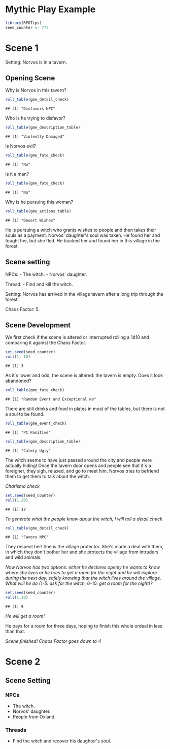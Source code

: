 Mythic Play Example
================

``` r
library(RPGTips)
seed_counter <- 777
```

Scene 1
=======

Setting: Norvos is in a tavern.

Opening Scene
-------------

Why is Norvos in this tavern?

``` r
roll_table(gme_detail_check)
```

    ## [1] "Disfavors NPC"

Who is he trying to disfavor?

``` r
roll_table(gme_description_table)
```

    ## [1] "Violently Damaged"

Is Norvos evil?

``` r
roll_table(gme_fate_check)
```

    ## [1] "No"

Is it a man?

``` r
roll_table(gme_fate_check)
```

    ## [1] "No"

Why is he pursuing this woman?

``` r
roll_table(gme_actions_table)
```

    ## [1] "Desert Wishes"

He is pursuing a witch who grants wishes to people and then takes their souls as a payment. Norvos' daughter's soul was taken. He found her and fought her, but she fled. He tracked her and found her in this village in the forest.

Scene setting
-------------

NPCs: - The witch. - Norvos' daughter.

Thread: - Find and kill the witch.

Setting: Norvos has arrived in the village tavern after a long trip through the forest.

Chaos Factor: 5.

Scene Development
-----------------

We first check if the scene is altered or interrupted rolling a 1d10 and comparing it against the Chaos Factor.

``` r
set.seed(seed_counter)
roll(1, 10)
```

    ## [1] 3

As it´s lower and odd, the scene is altered: the tavern is empty. Does it look abandoned?

``` r
roll_table(gme_fate_check)
```

    ## [1] "Random Event and Exceptional No"

There are still drinks and food in plates in most of the tables, but there is not a soul to be found.

``` r
roll_table(gme_event_check)
```

    ## [1] "PC Positive"

``` r
roll_table(gme_description_table)
```

    ## [1] "Calmly Ugly"

The witch seems to have just passed around the city and people were actually hiding! Once the tavern door opens and people see that it´s a foreigner, they sigh, relaxed, and go to meet him. Norvos tries to befriend them to get them to talk about the witch.

*Charisma check*

``` r
set.seed(seed_counter)
roll(1,20)
```

    ## [1] 17

*To generate what the people know about the witch, I will roll a detail check*

``` r
roll_table(gme_detail_check)
```

    ## [1] "Favors NPC"

They respect her! She is the village protector. She's made a deal with them, in which they don't bother her and she protects the village from intruders and wild animals.

*Now Norvos has two options: either he declares openly he wants to know where she lives or he tries to get a room for the night and he will explore during the next day, safely knowing that the witch lives around the village. What will he do (1-5: ask for the witch, 6-10: get a room for the night)?*

``` r
set.seed(seed_counter)
roll(1,10)
```

    ## [1] 9

*He will get a room!*

He pays for a room for three days, hoping to finish this whole ordeal in less than that.

*Scene finished! Chaos Factor goes down to 4*

Scene 2
=======

Scene Setting
-------------

### NPCs

-   The witch.
-   Norvos' daughter.
-   People from Oxland.

### Threads

-   Find the witch and recover his daughter's soul.
